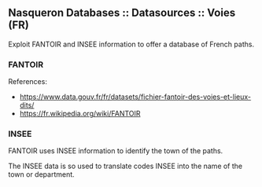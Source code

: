 ## Nasqueron Databases :: Datasources :: Voies (FR)

Exploit FANTOIR and INSEE information to offer a database of French paths.

### FANTOIR

References:

  - https://www.data.gouv.fr/fr/datasets/fichier-fantoir-des-voies-et-lieux-dits/
  - https://fr.wikipedia.org/wiki/FANTOIR

### INSEE

FANTOIR uses INSEE information to identify the town of the paths.

The INSEE data is so used to translate codes INSEE
into the name of the town or department.
